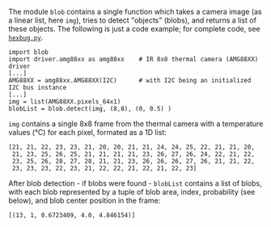 The module `blob` contains a single function which takes a camera image (as a linear list, here `img`), tries to detect "objects" (blobs), and returns a list of these objects. The following is just a code example; for complete code, see [`hexbug.py`](https://github.com/teuler/robotling/blob/master/code/robotling/hexbug.py).
   ```
   import blob
   import driver.amg88xx as amg88xx    # IR 8x8 thermal camera (AMG88XX) driver
   [...]
   AMG88XX = amg88xx.AMG88XX(I2C)      # with I2C being an initialized I2C bus instance
   [...]
   img = list(AMG88XX.pixels_64x1)
   blobList = blob.detect(img, (8,8), (0, 0.5) )
   ```

`img` contains a single 8x8 frame from the thermal camera with a temperature values (°C) for each pixel, formated as a 1D list:
   ```
   [21, 21, 22, 23, 23, 21, 20, 20, 21, 21, 24, 24, 25, 22, 21, 21, 20, 
    21, 23, 25, 26, 25, 21, 21, 21, 21, 23, 26, 27, 26, 24, 22, 21, 22, 
    23, 25, 26, 28, 27, 28, 21, 21, 23, 26, 26, 26, 27, 26, 21, 21, 22, 
    23, 23, 23, 22, 23, 21, 22, 22, 21, 22, 21, 22, 23]
   ```
After blob detection - if blobs were found - `blobList` contains a list of blobs, with each blob represented by a tuple of blob area, index, probability (see below), and blob center position in the frame:   
   ```
   [(13, 1, 0.6723409, 4.0, 4.846154)]
   ``` 
